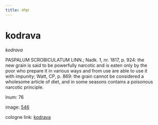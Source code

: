 ```yaml
---
title: कोद्रव
---
```


# kodrava

<i>kodrava</i>  <div n="P" /><bot>PASPALUM SCROBICULATUM LINN.</bot>; Nadk. 1, nr. 1817, p. 924: the <div n="lb" />new grain is said to be powerfully narcotic and is eaten only by the <div n="lb" />poor who prepare it in various ways and from use are able to use it <div n="lb" />with impunity; Watt, CP, p. 869: the grain cannot be considered a <div n="lb" />wholesome article of diet, and in some seasons contains a poisonous <div n="lb" />narcotic principle.

lnum: 76

image: [546](https://www.sanskrit-lexicon.uni-koeln.de/scans/csl-apidev/servepdf.php?dict=snp&page=546)

cologne link: [kodrava](https://sanskrit-lexicon.uni-koeln.de/scans/csl-apidev/getword.php?dict=snp&key=kodrava)

